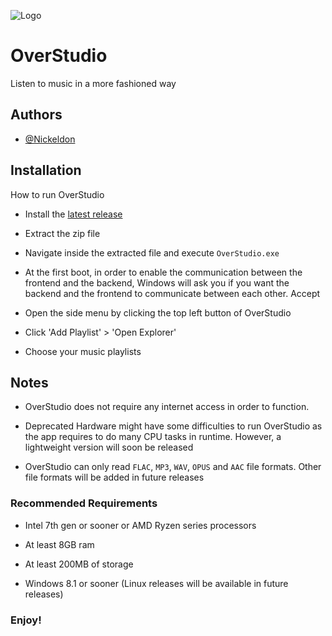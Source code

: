 
![Logo](https://github.com/Nickeldon/OverStudio/blob/main/Addons/logo/logowin.png)

# OverStudio

Listen to music in a more fashioned way 



## Authors

- [@Nickeldon](https://github.com/Nickeldon)



## Installation

How to run OverStudio

- Install the [latest release](https://github.com/Nickeldon/OverStudio/releases/tag/v3.6.0)

- Extract the zip file

- Navigate inside the extracted file and execute ``OverStudio.exe``

- At the first boot, in order to enable the communication between the frontend and the backend, Windows will ask you if you want the backend and the frontend to communicate between each other. Accept

- Open the side menu by clicking the top left button of OverStudio

- Click 'Add Playlist' > 'Open Explorer'

- Choose your music playlists
    

## Notes

- OverStudio does not require any internet access in order to function.

- Deprecated Hardware might have some difficulties to run OverStudio as the app requires to do many CPU tasks in runtime. However, a lightweight version will soon be released

- OverStudio can only read `FLAC`, `MP3`, `WAV`, `OPUS` and `AAC` file formats. Other file formats will be added in future releases

### Recommended Requirements
- Intel 7th gen or sooner or AMD Ryzen series processors

- At least 8GB ram

- At least 200MB of storage

- Windows 8.1 or sooner (Linux releases will be available in future releases)


### Enjoy!